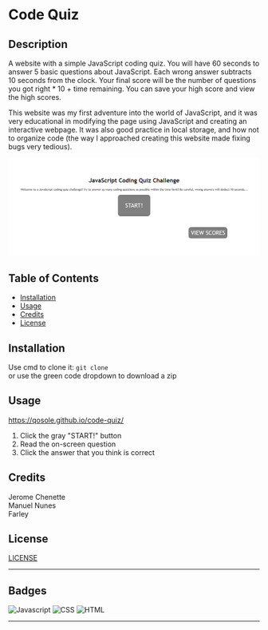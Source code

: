 # Code Quiz

## Description 

A website with a simple JavaScript coding quiz. You will have 60 seconds to answer 5 basic questions about JavaScript. Each wrong answer subtracts 10 seconds from the clock. Your final score will be the number of questions you got right * 10 + time remaining. You can save your high score and view the high scores.

This website was my first adventure into the world of JavaScript, and it was very educational in modifying the page using JavaScript and creating an interactive webpage. It was also good practice in local storage, and how not to organize code (the way I approached creating this website made fixing bugs very tedious).

![Website-preview](/assets/images/code-quiz-screenshot.png)


## Table of Contents

* [Installation](#installation)
* [Usage](#usage)
* [Credits](#credits)
* [License](#license)


## Installation

Use cmd to clone it: ```git clone ```\
or use the green code dropdown to download a zip


## Usage

https://qosole.github.io/code-quiz/

1. Click the gray "START!" button
2. Read the on-screen question
3. Click the answer that you think is correct


## Credits

Jerome Chenette\
Manuel Nunes\
Farley


## License

[LICENSE](/LICENSE)


---


## Badges

![Javascript](https://img.shields.io/badge/JS-77.7%25-yellow)
![CSS](https://img.shields.io/badge/CSS-13.3-blue)
![HTML](https://img.shields.io/badge/HTML-9.0%25-red)


---